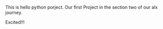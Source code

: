 This is hello python porject. Our first Project in the section two of our alx journey.

Excited!!!


